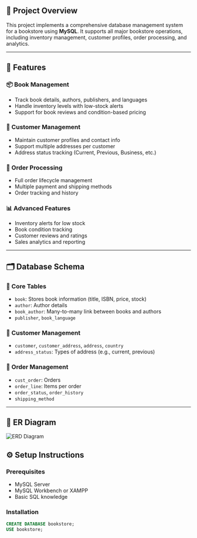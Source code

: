 
## 🧾 Project Overview
This project implements a comprehensive database management system for a bookstore using **MySQL**. It supports all major bookstore operations, including inventory management, customer profiles, order processing, and analytics.

---

## 🚀 Features

### 📦 Book Management
- Track book details, authors, publishers, and languages
- Handle inventory levels with low-stock alerts
- Support for book reviews and condition-based pricing

### 👤 Customer Management
- Maintain customer profiles and contact info
- Support multiple addresses per customer
- Address status tracking (Current, Previous, Business, etc.)

### 🛒 Order Processing
- Full order lifecycle management
- Multiple payment and shipping methods
- Order tracking and history

### 📊 Advanced Features
- Inventory alerts for low stock
- Book condition tracking
- Customer reviews and ratings
- Sales analytics and reporting

---

## 🗂️ Database Schema

### 📘 Core Tables
- `book`: Stores book information (title, ISBN, price, stock)
- `author`: Author details
- `book_author`: Many-to-many link between books and authors
- `publisher`, `book_language`

### 👥 Customer Management
- `customer`, `customer_address`, `address`, `country`
- `address_status`: Types of address (e.g., current, previous)

### 🧾 Order Management
- `cust_order`: Orders
- `order_line`: Items per order
- `order_status`, `order_history`
- `shipping_method`

---

## 🧱 ER Diagram

![ERD Diagram](https://github.com/user-attachments/assets/e94c367c-da66-4e1e-8f97-af229203b750)


## ⚙️ Setup Instructions

### Prerequisites
- MySQL Server
- MySQL Workbench or XAMPP
- Basic SQL knowledge

### Installation
```sql
CREATE DATABASE bookstore;
USE bookstore;
